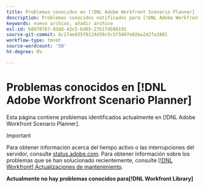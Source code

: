 ```yaml
---
title: Problemas conocidos en [!DNL Adobe Workfront Scenario Planner]
description: Problemas conocidos notificados para [!DNL Adobe Workfront Scenario Planner]
keywords: nuevo archivo, añadir archivo
exl-id: b8978767-93dd-42c5-bd85-27b1f4509191
source-git-commit: 6c17aed35f0124d39c5c5f5807e02ba242fa2801
workflow-type: tm+mt
source-wordcount: '50'
ht-degree: 0%

---
```


# Problemas conocidos en [!DNL Adobe Workfront Scenario Planner]

Esta página contiene problemas identificados actualmente en [!DNL Adobe Workfront Scenario Planner].

>[!IMPORTANT]
>
>Para obtener información acerca del tiempo activo o las interrupciones del servidor, consulte [status.adobe.com](https://status.adobe.com). Para obtener información sobre los problemas que se han solucionado recientemente, consulte [[!DNL Workfront] Actualizaciones de mantenimiento](../maintenance/current-updates.md).

**Actualmente no hay problemas conocidos para[!DNL Workfront Library]**
<!--


-->
